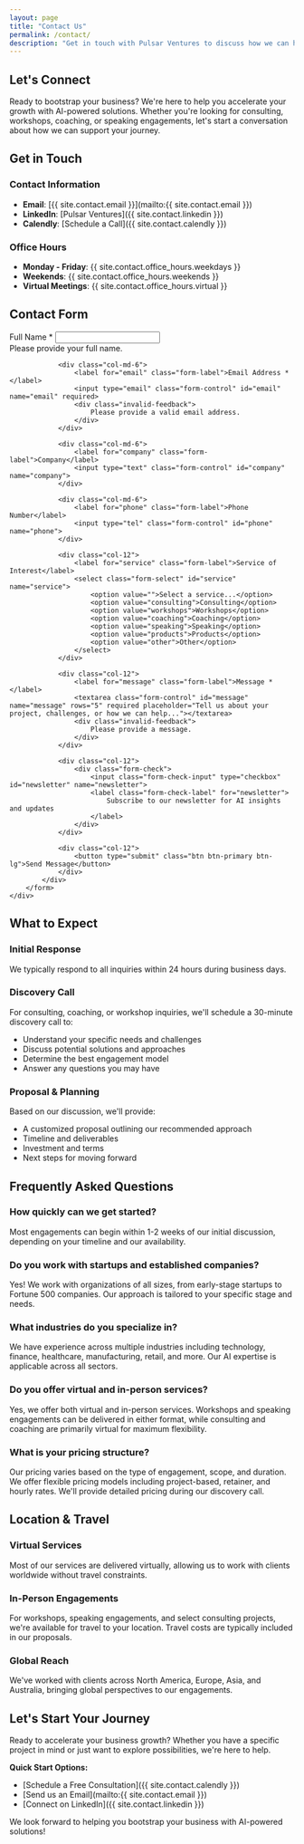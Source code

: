 ```yaml
---
layout: page
title: "Contact Us"
permalink: /contact/
description: "Get in touch with Pulsar Ventures to discuss how we can help bootstrap your business"
---
```


## Let's Connect

Ready to bootstrap your business? We're here to help you accelerate your growth with AI-powered solutions. Whether you're looking for consulting, workshops, coaching, or speaking engagements, let's start a conversation about how we can support your journey.

## Get in Touch

### Contact Information

- **Email**: [{{ site.contact.email }}](mailto:{{ site.contact.email }})
- **LinkedIn**: [Pulsar Ventures]({{ site.contact.linkedin }})
- **Calendly**: [Schedule a Call]({{ site.contact.calendly }})

### Office Hours

- **Monday - Friday**: {{ site.contact.office_hours.weekdays }}
- **Weekends**: {{ site.contact.office_hours.weekends }}
- **Virtual Meetings**: {{ site.contact.office_hours.virtual }}

## Contact Form

<div class="row">
    <div class="col-lg-8 mx-auto">
        <form id="contact-form" class="needs-validation" novalidate>
            <div class="row g-3">
                <div class="col-md-6">
                    <label for="name" class="form-label">Full Name *</label>
                    <input type="text" class="form-control" id="name" name="name" required>
                    <div class="invalid-feedback">
                        Please provide your full name.
                    </div>
                </div>
                
                <div class="col-md-6">
                    <label for="email" class="form-label">Email Address *</label>
                    <input type="email" class="form-control" id="email" name="email" required>
                    <div class="invalid-feedback">
                        Please provide a valid email address.
                    </div>
                </div>
                
                <div class="col-md-6">
                    <label for="company" class="form-label">Company</label>
                    <input type="text" class="form-control" id="company" name="company">
                </div>
                
                <div class="col-md-6">
                    <label for="phone" class="form-label">Phone Number</label>
                    <input type="tel" class="form-control" id="phone" name="phone">
                </div>
                
                <div class="col-12">
                    <label for="service" class="form-label">Service of Interest</label>
                    <select class="form-select" id="service" name="service">
                        <option value="">Select a service...</option>
                        <option value="consulting">Consulting</option>
                        <option value="workshops">Workshops</option>
                        <option value="coaching">Coaching</option>
                        <option value="speaking">Speaking</option>
                        <option value="products">Products</option>
                        <option value="other">Other</option>
                    </select>
                </div>
                
                <div class="col-12">
                    <label for="message" class="form-label">Message *</label>
                    <textarea class="form-control" id="message" name="message" rows="5" required placeholder="Tell us about your project, challenges, or how we can help..."></textarea>
                    <div class="invalid-feedback">
                        Please provide a message.
                    </div>
                </div>
                
                <div class="col-12">
                    <div class="form-check">
                        <input class="form-check-input" type="checkbox" id="newsletter" name="newsletter">
                        <label class="form-check-label" for="newsletter">
                            Subscribe to our newsletter for AI insights and updates
                        </label>
                    </div>
                </div>
                
                <div class="col-12">
                    <button type="submit" class="btn btn-primary btn-lg">Send Message</button>
                </div>
            </div>
        </form>
    </div>
</div>

## What to Expect

### Initial Response
We typically respond to all inquiries within 24 hours during business days.

### Discovery Call
For consulting, coaching, or workshop inquiries, we'll schedule a 30-minute discovery call to:
- Understand your specific needs and challenges
- Discuss potential solutions and approaches
- Determine the best engagement model
- Answer any questions you may have

### Proposal & Planning
Based on our discussion, we'll provide:
- A customized proposal outlining our recommended approach
- Timeline and deliverables
- Investment and terms
- Next steps for moving forward

## Frequently Asked Questions

### How quickly can we get started?
Most engagements can begin within 1-2 weeks of our initial discussion, depending on your timeline and our availability.

### Do you work with startups and established companies?
Yes! We work with organizations of all sizes, from early-stage startups to Fortune 500 companies. Our approach is tailored to your specific stage and needs.

### What industries do you specialize in?
We have experience across multiple industries including technology, finance, healthcare, manufacturing, retail, and more. Our AI expertise is applicable across all sectors.

### Do you offer virtual and in-person services?
Yes, we offer both virtual and in-person services. Workshops and speaking engagements can be delivered in either format, while consulting and coaching are primarily virtual for maximum flexibility.

### What is your pricing structure?
Our pricing varies based on the type of engagement, scope, and duration. We offer flexible pricing models including project-based, retainer, and hourly rates. We'll provide detailed pricing during our discovery call.

## Location & Travel

### Virtual Services
Most of our services are delivered virtually, allowing us to work with clients worldwide without travel constraints.

### In-Person Engagements
For workshops, speaking engagements, and select consulting projects, we're available for travel to your location. Travel costs are typically included in our proposals.

### Global Reach
We've worked with clients across North America, Europe, Asia, and Australia, bringing global perspectives to our engagements.

## Let's Start Your Journey

Ready to accelerate your business growth? Whether you have a specific project in mind or just want to explore possibilities, we're here to help.

**Quick Start Options:**
- [Schedule a Free Consultation]({{ site.contact.calendly }})
- [Send us an Email](mailto:{{ site.contact.email }})
- [Connect on LinkedIn]({{ site.contact.linkedin }})

We look forward to helping you bootstrap your business with AI-powered solutions!
